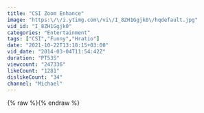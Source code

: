 ```yaml
---
title: "CSI Zoom Enhance"
image: "https:\/\/i.ytimg.com\/vi\/I_8ZH1Ggjk0\/hqdefault.jpg"
vid_id: "I_8ZH1Ggjk0"
categories: "Entertainment"
tags: ["CSI","Funny","Hratio"]
date: "2021-10-22T13:18:15+03:00"
vid_date: "2014-03-04T11:54:42Z"
duration: "PT53S"
viewcount: "247336"
likeCount: "1281"
dislikeCount: "34"
channel: "Michael"
---
```

{% raw %}{% endraw %}
